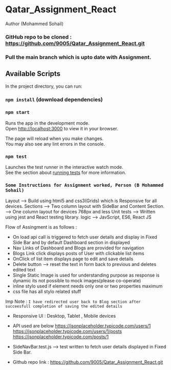 # Qatar_Assignment_React
Author (Mohammed Sohail)

### GitHub repo to be cloned : https://github.com/9005/Qatar_Assignment_React.git 
### Pull the main branch which is upto date with Assignment. 

## Available Scripts

In the project directory, you can run:

### `npm install` (download dependencies)

### `npm start`

Runs the app in the development mode.\
Open [http://localhost:3000](http://localhost:3000) to view it in your browser.

The page will reload when you make changes.\
You may also see any lint errors in the console.

### `npm test`

Launches the test runner in the interactive watch mode.\
See the section about [running tests](https://facebook.github.io/create-react-app/docs/running-tests) for more information.

### `Some Instructions for Assignment worked, Person (B Mohammed Sohail)`

Layout --> Build using html5 and css3(Grids) which is Responsive for all devices.
Sections --> Two column layout with SideBar and Content Section.
         --> One column layout for devices 768px and less
Unit tests --> Written using jest and React testing library.
logic --> JavScript, ES6, React JS

Flow of Assingment is as follows : 
 * On load api call is triggered to fetch user details and display in Fixed Side Bar
   and by default Dashboard section in displayed
 * Nav Links of Dashboard and Blogs are provided for navigation
 * Blogs Link click displays posts of User with clickable list items
 * OnClick of list item displays page to edit and save details
 * Delete button --> reset the text in form back to previous and deletes edited text
 * Single Static Image is used for understanding purpose as response is dynamic its not possible to mock images(please co-operate)
 * inline stylo used if element needs only one or two properties maximum
 * css file has all stylo related stuff

 Imp Note : `I have redirected user back to Blog section after succeesfull completion
            of saving the edited details`

 * Responsive UI : Desktop, Tablet , Mobile devices
 * API used are below
   https://jsonplaceholder.typicode.com/users/1
   https://jsonplaceholder.typicode.com/users/1/posts
   https://jsonplaceholder.typicode.com/posts/1

 * SideNavBar.test.js --> test written to fetch user details displayed in Fixed Side Bar.

 * Github repo link : https://github.com/9005/Qatar_Assignment_React.git
